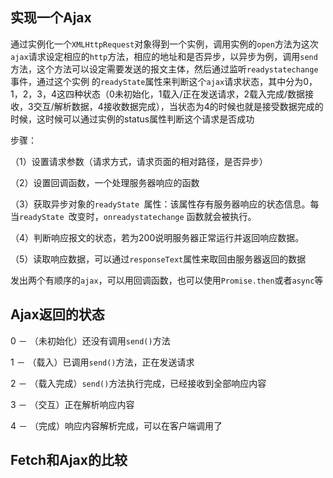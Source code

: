 ## 实现一个Ajax

通过实例化一个`XMLHttpRequest`对象得到一个实例，调用实例的`open`方法为这次`ajax`请求设定相应的`http`方法，相应的地址和是否异步，以异步为例，调用`send`方法，这个方法可以设定需要发送的报文主体，然后通过监听`readystatechange`事件，通过这个实例 的`readyState`属性来判断这个`ajax`请求状态，其中分为0，1，2，3，4这四种状态（0未初始化，1载入/正在发送请求，2载入完成/数据接收，3交互/解析数据，4接收数据完成），当状态为4的时候也就是接受数据完成的时候，这时候可以通过实例的status属性判断这个请求是否成功

步骤：

（1）设置请求参数（请求方式，请求页面的相对路径，是否异步）

（2）设置回调函数，一个处理服务器响应的函数

（3）获取异步对象的`readyState `属性：该属性存有服务器响应的状态信息。每当`readyState `改变时，`onreadystatechange` 函数就会被执行。

（4）判断响应报文的状态，若为200说明服务器正常运行并返回响应数据。

（5）读取响应数据，可以通过` responseText `属性来取回由服务器返回的数据



发出两个有顺序的`ajax`，可以用回调函数，也可以使用`Promise.then`或者`async`等

## Ajax返回的状态

0 － （未初始化）还没有调用`send()`方法

1 － （载入）已调用`send()`方法，正在发送请求

2 － （载入完成）`send()`方法执行完成，已经接收到全部响应内容

3 － （交互）正在解析响应内容

4 － （完成）响应内容解析完成，可以在客户端调用了

## Fetch和Ajax的比较

